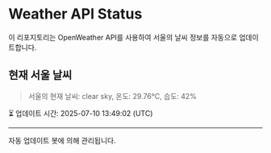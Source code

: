 
# Weather API Status

이 리포지토리는 OpenWeather API를 사용하여 서울의 날씨 정보를 자동으로 업데이트합니다.

## 현재 서울 날씨
> 서울의 현재 날씨: clear sky, 온도: 29.76°C, 습도: 42%

⏳ 업데이트 시간: 2025-07-10 13:49:02 (UTC)

---
자동 업데이트 봇에 의해 관리됩니다.
